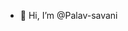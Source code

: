 - 👋 Hi, I’m @Palav-savani

<!---
Pallav-savani/Pallav-savani is a ✨ special ✨ repository because its `README.md` (this file) appears on your GitHub profile.
You can click the Preview link to take a look at your changes.
--->
